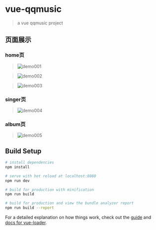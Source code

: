 # vue-qqmusic

> a vue qqmusic project

## 页面展示

### home页
>![demo001](./demo/demo1.gif)

>![demo002](./demo/demo2.gif)

>![demo003](./demo/demo3.gif)

### singer页
>![demo004](./demo/demo4.gif)

### album页
>![demo005](./demo/demo5.gif)


## Build Setup

``` bash
# install dependencies
npm install

# serve with hot reload at localhost:8080
npm run dev

# build for production with minification
npm run build

# build for production and view the bundle analyzer report
npm run build --report
```

For a detailed explanation on how things work, check out the [guide](http://vuejs-templates.github.io/webpack/) and [docs for vue-loader](http://vuejs.github.io/vue-loader).
